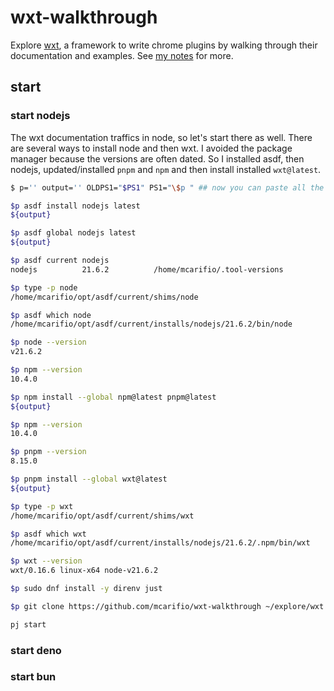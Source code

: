 # wxt-walkthrough

Explore [wxt](https://wxt.dev/), a framework to write chrome plugins by walking through their documentation and examples. See [my notes](./pj/note/) for more.

## start

### start nodejs

The wxt documentation traffics in node, so let's start there as well. There are several ways to install node and then wxt. I avoided the package manager because the versions are often dated.
So I installed asdf, then nodejs, updated/installed `pnpm` and `npm` and then install installed `wxt@latest`.

```bash
$ p='' output='' OLDPS1="$PS1" PS1="\$p " ## now you can paste all the commands below wholesale with (set -x; <paste> ) 2>&1 | tee -p /dev/stderr | wl-copy 

$p asdf install nodejs latest
${output}

$p asdf global nodejs latest
${output}

$p asdf current nodejs
nodejs          21.6.2          /home/mcarifio/.tool-versions

$p type -p node
/home/mcarifio/opt/asdf/current/shims/node

$p asdf which node
/home/mcarifio/opt/asdf/current/installs/nodejs/21.6.2/bin/node

$p node --version
v21.6.2

$p npm --version
10.4.0

$p npm install --global npm@latest pnpm@latest
${output}

$p npm --version
10.4.0

$p pnpm --version
8.15.0

$p pnpm install --global wxt@latest
${output}

$p type -p wxt
/home/mcarifio/opt/asdf/current/shims/wxt

$p asdf which wxt
/home/mcarifio/opt/asdf/current/installs/nodejs/21.6.2/.npm/bin/wxt

$p wxt --version
wxt/0.16.6 linux-x64 node-v21.6.2

$p sudo dnf install -y direnv just

$p git clone https://github.com/mcarifio/wxt-walkthrough ~/explore/wxt && direnv allow ~/explore/wxt && cd ~/explore/wxt

pj start
```

### start deno

### start bun

